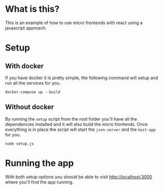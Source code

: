 # What is this?

This is an example of how to use micro frontends with react using a javascript approach.

# Setup

## With docker

If you have docker it is pretty simple, the following command will setup and run all the services for you.

`docker-compose up --build`

## Without docker

By running the `setup` script from the root folder you'll have all the dependencies installed and it will also build the micro frontends. Once everything is in place the script will start the `json-server` and the `host-app` for you.

`node setup.js`

# Running the app

With both setup options you should be able to visit [http://localhost:3000](http://localhost:3000) where you'll find the app running.
